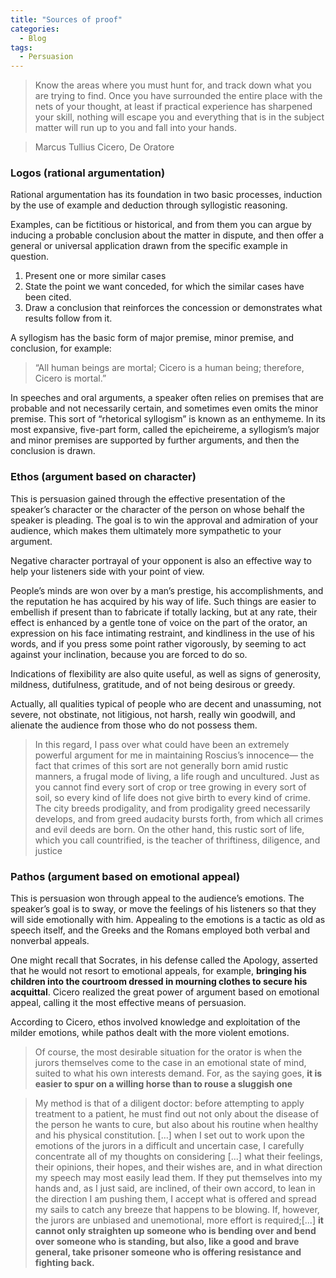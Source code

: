 ```yaml
---
title: "Sources of proof"
categories:
  - Blog
tags:
  - Persuasion
---
```


> Know the areas where you must hunt for, and track down what you are trying to find. Once you have surrounded the entire place with the nets of your thought, at least if practical experience has sharpened your skill, nothing will escape you and everything that is in the subject matter will run up to you and fall into your hands.

> Marcus Tullius Cicero, De Oratore

<h3>Logos (rational argumentation)</h3>

Rational argumentation has its foundation in two basic processes, induction by the use of example and deduction through syllogistic reasoning.

Examples, can be fictitious or historical, and from them you can argue by inducing a probable conclusion about the matter in dispute, and then offer a general or
universal application drawn from the specific example in question.

<ol><li>Present one or more similar cases</li>
<li>State the point we want conceded, for which the similar cases have been cited.</li>
<li>Draw a conclusion that reinforces the concession or demonstrates what results follow from it.</li></ol>

A syllogism has the basic form of major premise, minor premise, and conclusion, for example:

> “All human beings are mortal; Cicero is a human being; therefore, Cicero is mortal.”

In speeches and oral arguments, a speaker often relies on premises that are probable and not necessarily certain, and sometimes even omits the minor premise. This sort of “rhetorical syllogism” is known as an enthymeme. In its most expansive, five-part form, called the epicheireme, a syllogism’s major and minor premises are supported by further arguments, and then the conclusion is drawn.

<h3>Ethos (argument based on character)</h3>

This is persuasion gained through the effective presentation of the speaker’s character or the character of the person on whose behalf the speaker is pleading. The goal is to win the approval and admiration of your audience, which makes them ultimately more sympathetic to your argument. 

Negative character portrayal of your opponent is also an effective way to help your listeners side with your point of view. 

People’s minds are won over by a man’s prestige, his accomplishments, and the reputation he has acquired by his way of life. Such things are easier to embellish if present than to fabricate if totally lacking, but at any rate, their effect is enhanced by a gentle tone of voice on the part of the orator, an expression on his
face intimating restraint, and kindliness in the use of his words, and if you press some point rather vigorously, by seeming to act against your inclination, because you are forced to do so.

Indications of flexibility are also quite useful, as well as signs of generosity, mildness, dutifulness, gratitude, and of not being desirous or greedy. 

Actually, all qualities typical of people who are decent and unassuming, not severe, not obstinate, not litigious, not harsh, really win goodwill, and alienate the audience from those who do not possess them. 


>In this regard, I pass over what could have been an extremely powerful argument for me in maintaining Roscius’s innocence— the fact that crimes of this sort are not generally born amid rustic manners, a frugal mode of living, a life rough and uncultured. Just as you cannot find every sort of crop or tree growing in every sort of soil, so every kind of life does not give birth to every kind of crime. The city breeds prodigality, and from prodigality greed necessarily develops, and from greed audacity bursts forth, from which all crimes and evil deeds are born. On the other hand, this rustic sort of life, which you call countrified, is the teacher of thriftiness, diligence, and justice

<h3>Pathos (argument based on emotional appeal)</h3>

This is persuasion won through appeal to the audience’s emotions. The speaker’s goal is to sway, or move the feelings of his listeners so that they will side emotionally with him. Appealing to the emotions is a tactic as old as speech itself, and the Greeks and the Romans employed both verbal and nonverbal appeals. 

One might recall that Socrates, in his defense called the Apology, asserted that he would not resort to emotional appeals, for example, <b>bringing his children into the courtroom dressed in mourning clothes to secure his acquittal</b>. Cicero realized the great power of argument based on emotional appeal, calling it the most effective means of persuasion. 

According to Cicero, ethos involved knowledge and exploitation of the milder emotions, while pathos dealt with the more violent emotions.

> Of course, the most desirable situation for the orator is when the jurors themselves come to the case in an emotional state of mind, suited to what his own interests demand. For, as the saying goes,  <b> it is easier to spur on a willing horse than to rouse a sluggish one </b>

> My method is that of a diligent doctor: before attempting to apply treatment to a patient, he must find out not only about the disease of the person he wants to cure, but also about his routine when healthy and his physical constitution. [...] when I set out to work upon the emotions of the jurors in a difficult and uncertain case, I carefully concentrate all of my thoughts on considering [...] what their feelings, their opinions, their hopes, and their wishes are, and in what direction my speech may most easily lead them. If they put themselves into my hands and, as I just said, are inclined, of their own accord, to lean in the direction I am pushing them, I accept what is offered and spread my sails to catch any breeze that happens to be blowing. If, however, the jurors are unbiased and unemotional, more effort is required;[...] <b>it cannot only straighten up someone who is bending over and bend over someone who is standing, but also, like a good and brave general, take prisoner someone who is offering resistance and fighting back.</b>